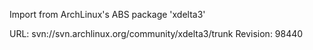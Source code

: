 Import from ArchLinux's ABS package 'xdelta3'

URL: svn://svn.archlinux.org/community/xdelta3/trunk
Revision: 98440
